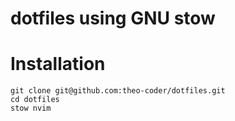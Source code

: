 # dotfiles using GNU stow

# Installation

```
git clone git@github.com:theo-coder/dotfiles.git
cd dotfiles
stow nvim
```
